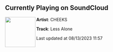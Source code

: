 ## Currently Playing on SoundCloud

[<img align="left" width="100" src="https://i1.sndcdn.com/artworks-daGYkhA1H7X0fs6Q-md7WLg-t500x500.jpg">](https://soundcloud.com/officialcheeks/less-alone-cheeks?in=saxurn/sets/fartificial-intelligence/)

**Artist**: CHEEKS 

**Track**: Less Alone

Last updated at 08/13/2023 11:57
